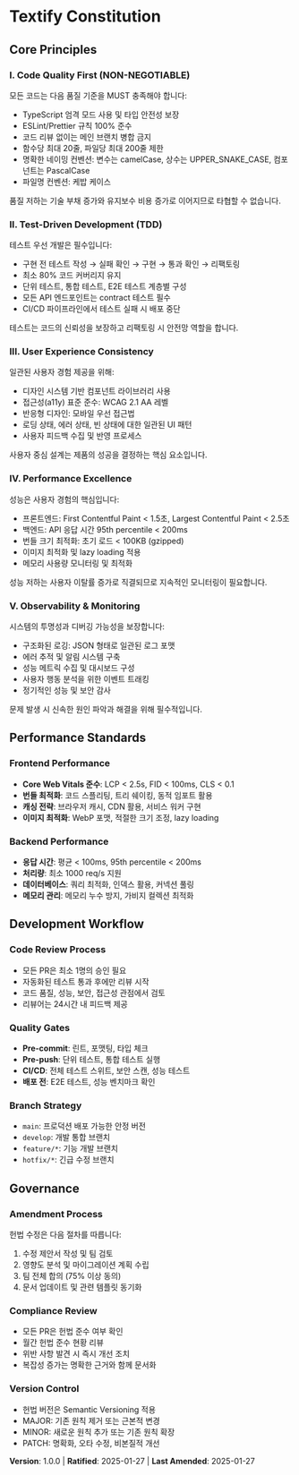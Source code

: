 <!--
Sync Impact Report:
Version change: Initial → 1.0.0
Modified principles: N/A (Initial creation)
Added sections:
- Core Principles (5 principles focused on code quality, testing, UX, performance)
- Performance Standards
- Development Workflow
- Governance
Removed sections: N/A
Templates requiring updates: ✅ All templates align with new constitution
Follow-up TODOs: None
-->

# Textify Constitution

## Core Principles

### I. Code Quality First (NON-NEGOTIABLE)

모든 코드는 다음 품질 기준을 MUST 충족해야 합니다:

- TypeScript 엄격 모드 사용 및 타입 안전성 보장
- ESLint/Prettier 규칙 100% 준수
- 코드 리뷰 없이는 메인 브랜치 병합 금지
- 함수당 최대 20줄, 파일당 최대 200줄 제한
- 명확한 네이밍 컨벤션: 변수는 camelCase, 상수는 UPPER_SNAKE_CASE, 컴포넌트는 PascalCase
- 파일명 컨벤션: 케밥 케이스

품질 저하는 기술 부채 증가와 유지보수 비용 증가로 이어지므로 타협할 수 없습니다.

### II. Test-Driven Development (TDD)

테스트 우선 개발은 필수입니다:

- 구현 전 테스트 작성 → 실패 확인 → 구현 → 통과 확인 → 리팩토링
- 최소 80% 코드 커버리지 유지
- 단위 테스트, 통합 테스트, E2E 테스트 계층별 구성
- 모든 API 엔드포인트는 contract 테스트 필수
- CI/CD 파이프라인에서 테스트 실패 시 배포 중단

테스트는 코드의 신뢰성을 보장하고 리팩토링 시 안전망 역할을 합니다.

### III. User Experience Consistency

일관된 사용자 경험 제공을 위해:

- 디자인 시스템 기반 컴포넌트 라이브러리 사용
- 접근성(a11y) 표준 준수: WCAG 2.1 AA 레벨
- 반응형 디자인: 모바일 우선 접근법
- 로딩 상태, 에러 상태, 빈 상태에 대한 일관된 UI 패턴
- 사용자 피드백 수집 및 반영 프로세스

사용자 중심 설계는 제품의 성공을 결정하는 핵심 요소입니다.

### IV. Performance Excellence

성능은 사용자 경험의 핵심입니다:

- 프론트엔드: First Contentful Paint < 1.5초, Largest Contentful Paint < 2.5초
- 백엔드: API 응답 시간 95th percentile < 200ms
- 번들 크기 최적화: 초기 로드 < 100KB (gzipped)
- 이미지 최적화 및 lazy loading 적용
- 메모리 사용량 모니터링 및 최적화

성능 저하는 사용자 이탈률 증가로 직결되므로 지속적인 모니터링이 필요합니다.

### V. Observability & Monitoring

시스템의 투명성과 디버깅 가능성을 보장합니다:

- 구조화된 로깅: JSON 형태로 일관된 로그 포맷
- 에러 추적 및 알림 시스템 구축
- 성능 메트릭 수집 및 대시보드 구성
- 사용자 행동 분석을 위한 이벤트 트래킹
- 정기적인 성능 및 보안 감사

문제 발생 시 신속한 원인 파악과 해결을 위해 필수적입니다.

## Performance Standards

### Frontend Performance

- **Core Web Vitals 준수**: LCP < 2.5s, FID < 100ms, CLS < 0.1
- **번들 최적화**: 코드 스플리팅, 트리 쉐이킹, 동적 임포트 활용
- **캐싱 전략**: 브라우저 캐시, CDN 활용, 서비스 워커 구현
- **이미지 최적화**: WebP 포맷, 적절한 크기 조정, lazy loading

### Backend Performance

- **응답 시간**: 평균 < 100ms, 95th percentile < 200ms
- **처리량**: 최소 1000 req/s 지원
- **데이터베이스**: 쿼리 최적화, 인덱스 활용, 커넥션 풀링
- **메모리 관리**: 메모리 누수 방지, 가비지 컬렉션 최적화

## Development Workflow

### Code Review Process

- 모든 PR은 최소 1명의 승인 필요
- 자동화된 테스트 통과 후에만 리뷰 시작
- 코드 품질, 성능, 보안, 접근성 관점에서 검토
- 리뷰어는 24시간 내 피드백 제공

### Quality Gates

- **Pre-commit**: 린트, 포맷팅, 타입 체크
- **Pre-push**: 단위 테스트, 통합 테스트 실행
- **CI/CD**: 전체 테스트 스위트, 보안 스캔, 성능 테스트
- **배포 전**: E2E 테스트, 성능 벤치마크 확인

### Branch Strategy

- `main`: 프로덕션 배포 가능한 안정 버전
- `develop`: 개발 통합 브랜치
- `feature/*`: 기능 개발 브랜치
- `hotfix/*`: 긴급 수정 브랜치

## Governance

### Amendment Process

헌법 수정은 다음 절차를 따릅니다:

1. 수정 제안서 작성 및 팀 검토
2. 영향도 분석 및 마이그레이션 계획 수립
3. 팀 전체 합의 (75% 이상 동의)
4. 문서 업데이트 및 관련 템플릿 동기화

### Compliance Review

- 모든 PR은 헌법 준수 여부 확인
- 월간 헌법 준수 현황 리뷰
- 위반 사항 발견 시 즉시 개선 조치
- 복잡성 증가는 명확한 근거와 함께 문서화

### Version Control

- 헌법 버전은 Semantic Versioning 적용
- MAJOR: 기존 원칙 제거 또는 근본적 변경
- MINOR: 새로운 원칙 추가 또는 기존 원칙 확장
- PATCH: 명확화, 오타 수정, 비본질적 개선

**Version**: 1.0.0 | **Ratified**: 2025-01-27 | **Last Amended**: 2025-01-27
